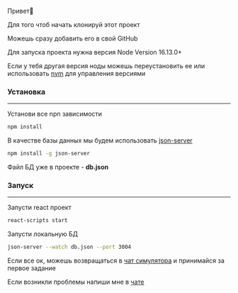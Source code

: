
Привет👋

Для того чтоб начать клонируй этот проект

Можешь сразу добавить его в свой GitHub

Для запуска проекта нужна версия Node Version 16.13.0+

Если у тебя другая версия ноды можешь переустановить ее или использовать 
[nvm](https://github.com/nvm-sh/nvm#installing-and-updating) для управления версиями

### Установка
***
Установи все npn зависимости
```bash
npm install
```

В качестве базы данных мы будем использовать [json-server](https://github.com/typicode/json-server)
```bash
npm install -g json-server
```

Файл БД уже в проекте - **db.json**

### Запуск
***
Запусти react проект 
```bash
react-scripts start
```

Запусти локальную БД
```bash
json-server --watch db.json --port 3004
```

Если все ок, можешь возвращаться в [чат симулятора](https://t.me/Dev_Simulatot_Bot) и принимайся за первое задание

Если возникли проблемы напиши мне в [чате](https://t.me/Dev_Simulatot_Bot)